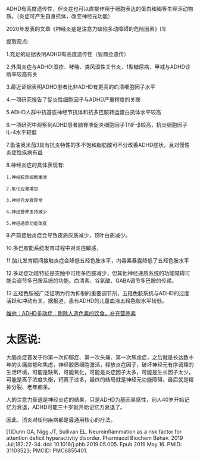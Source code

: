 ADHD有高度遗传性，但炎症也可以直接作用于细胞表达的蛋白和酶等生理活动物质。（炎症可产生自身抗体，改变神经元功能）

2020年发表的文章《神经炎症是注意力缺陷多动障碍的危险因素》[1]

提取观点:

1.充足的证据表明ADHD有高度遗传性（智商会遗传）

2.外周炎症与ADHD:湿疹、哮喘、类风湿性关节炎、1型糖尿病、甲减与ADHD诊断率较高有关

3.最近证据表明ADHD患者比非ADHD有更高的血清细胞因子水平

4.一项研究报告了促炎性细胞因子与ADHD严重程度的关联

5.ADHD人群中抗基底神经节抗体和抗多巴胺转运蛋白抗体水平较高

6.一项研究中观察到ADHD患者脑脊液促炎细胞因子TNF-β较高，抗炎细胞因子IL-4水平较低

7.鱼油奥米茄3具有抗炎特性的多不饱和脂肪酸可不分改善ADHD症状，且对慢性炎症性疾病有益

8.神经炎症的具体表现有:

    1.神经胶质细胞激活

    2.氧化应激增加

    3.神经元发育异常

    4.神经营养支持减少

    5.神经递质功能改变

9.产前接触炎症会导致皮质灰质减少，顶叶白质减少。

10.多巴胺能系统发育过程中对炎症敏感，

11.胎儿发育期间接触炎症会降低五羟色胺水平，内毒素暴露降低了五羟色胺水平

12.多动症功能特征是突触中可用多巴胺减少，但其他神经递质系统的功能障碍可能会调节多巴胺系统的功能。血清素、谷氨酸、GABA调节多巴胺的传递。

13.五羟色胺被广泛证明为行为抑制的重要调节剂，五羟色胺系统与ADHD的过度活跃和冲动有关，据报道，患有ADHD的儿童血液五羟色胺水平较低。

[维他：ADHD多动症：剔除人造色素的饮食，补充营养素](https://zhuanlan.zhihu.com/p/205619044?utm_psn=1863234481198067712)

# 太医说:

大脑炎症首发于你第一次抑郁症、第一次头痛、第一次焦虑症，之后就是长达数十年的头痛抑郁和焦虑，神经胶质细胞激活，释放炎症因子，破坏神经元有序调理的生活环境，可能是缺氧，可能氧化，可能是炎症因子太多，可能是生长因子太少，可能是离子浓度失衡，钙离子过多，最终的结局就是神经元功能障碍，最后就是精神分裂、老年痴呆。

人的注意力衰退是神经炎症的结果，只是ADHD为基因易感性，别人40岁开始记忆力衰退，ADHD可能三十岁就开始记忆力衰退了。

因此，消炎对任何疾病都是最通用核心的疗法。

[1]Dunn GA, Nigg JT, Sullivan EL. Neuroinflammation as a risk factor for attention deficit hyperactivity disorder. Pharmacol Biochem Behav. 2019 Jul;182:22-34. doi: 10.1016/j.pbb.2019.05.005. Epub 2019 May 16. PMID: 31103523; PMCID: PMC6855401.
